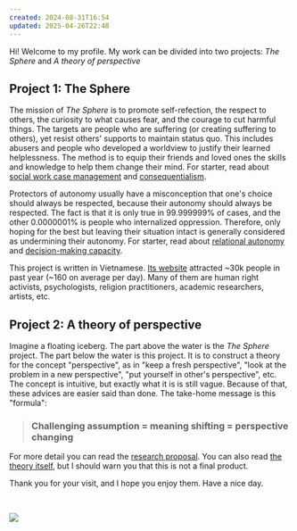 ```yaml
---
created: 2024-08-31T16:54
updated: 2025-04-26T22:48
---
```

Hi! Welcome to my profile. My work can be divided into two projects: *The Sphere* and *A theory of perspective*
## Project 1: The Sphere
The mission of *The Sphere* is to promote self-refection, the respect to others, the curiosity to what causes fear, and the courage to cut harmful things. The targets are people who are suffering (or creating suffering to others), yet resist others' supports to maintain status quo. This includes abusers and people who developed a worldview to justify their learned helplessness. The method is to equip their friends and loved ones the skills and knowledge to help them change their mind. For starter, read about [social work case management](https://www2.slideshare.net/esahakyan/integrated-social-services-reaching-the-most-vulnerable-training-package-for-case-managers-16096590) and [consequentialism](https://plato.stanford.edu/entries/consequentialism).

Protectors of autonomy usually have a misconception that one's choice should always be respected, because their autonomy should always be respected. The fact is that it is only true in 99.999999% of cases, and the other 0.0000001% is people who internalized oppression. Therefore, only hoping for the best but leaving their situation intact is generally considered as undermining their autonomy. For starter, read about [relational autonomy](https://plato.stanford.edu/entries/feminism-autonomy) and [decision-making capacity](https://plato.stanford.edu/entries/decision-capacity).

This project is written in Vietnamese. [Its website](https://quảcầu.com/?utm_source=SE%20%C2%BB%20Biology%20Profile&utm_medium=Homepage&utm_campaign=Homepage) attracted ~30k people in past year (~160 on average per day). Many of them are human right activists, psychologists, religion practitioners, academic researchers, artists, etc.
## Project 2: A theory of perspective
Imagine a floating iceberg. The part above the water is the *The Sphere* project. The part below the water is this project. It is to construct a theory for the concept "perspective", as in "keep a fresh perspective", "look at the problem in a new perspective", "put yourself in other's perspective", etc. The concept is intuitive, but exactly what it is is still vague. Because of that, these advices are easier said than done. The take-home message is this "formula":
>### Challenging assumption = meaning shifting = perspective changing
For more detail you can read the [research proposal](https://lyminhnhat.com/research-proposal/?utm_source=SE%20%C2%BB%20Biology%20Profile&utm_medium=Research%20proposal&utm_campaign=Perspectives). You can also read [the theory itself](https://lyminhnhat.com/a-theory-of-perspective-full-text/?utm_source=SE%20%C2%BB%20Biology%20Profile&utm_medium=A%20theory%20of%20perspective&utm_campaign=Perspectives), but I should warn you that this is not a final product.

Thank you for your visit, and I hope you enjoy them. Have a nice day.

<br>

![](https://i.stack.imgur.com/8Wvpp.jpg) 

